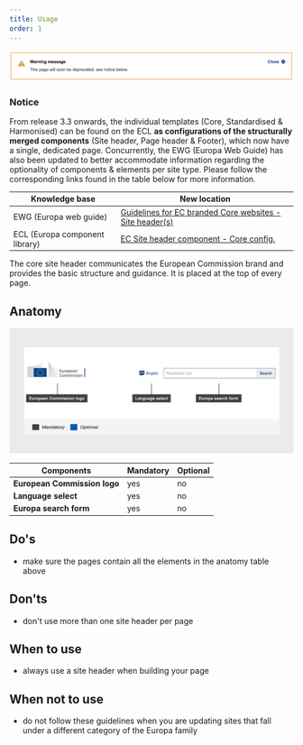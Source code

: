 ```yaml
---
title: Usage
order: 1
---
```

![](/cms-images/screenshot-2022-04-13-at-11.40.03.png)

### Notice

From release 3.3 onwards, the individual templates (Core, Standardised & Harmonised) can be found on the ECL **as configurations of the structurally merged components** (Site header, Page header & Footer), which now have a single, dedicated page. Concurrently, the EWG (Europa Web Guide) has also been updated to better accommodate information regarding the optionality of components & elements per site type. Please follow the corresponding links found in the table below for more information.

| Knowledge base                 | New location                                                                                                                                                                                                      |
| ------------------------------ | ----------------------------------------------------------------------------------------------------------------------------------------------------------------------------------------------------------------- |
| EWG (Europa web guide)         | [Guidelines for EC branded Core websites - Site header(s)](https://wikis.ec.europa.eu/display/WEBGUIDE/EC+branded+core+website+design)                                                                            |
| ECL (Europa component library) | [EC Site header component - Core config.](https://citnet.tech.ec.europa.eu/CITnet/confluence/pages/viewpage.action?pageId=1092071063https://ec.europa.eu/component-library/ec/components/site-header/usage/#core) |

The core site header communicates the European Commission brand and provides the basic structure and guidance. It is placed at the top of every page.

## Anatomy

![](/cms-images/core-site-header.png)

| **Components**               | **Mandatory** | **Optional** |
| ---------------------------- | ------------- | ------------ |
| **European Commission logo** | yes           | no           |
| **Language select**          | yes           | no           |
| **Europa search form**       | yes           | no           |

## Do's

- make sure the pages contain all the elements in the anatomy table above

## Don'ts

- don't use more than one site header per page

## When to use

- always use a site header when building your page

## When not to use

- do not follow these guidelines when you are updating sites that fall under a different category of the Europa family
